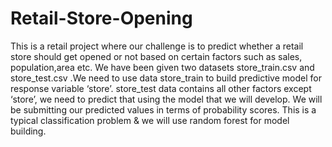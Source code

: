 # Retail-Store-Opening

This is a retail project where our challenge is to predict whether a retail store should get opened or not based on certain factors such as sales, population,area etc. We have been given two datasets store_train.csv and store_test.csv .We need to use data store_train to build predictive model for response variable ‘store’. store_test data contains all other factors except ‘store’, we need to predict that using the model that we will develop. We will be submitting our predicted values in terms of probability scores. This is a typical classification problem & we will use random forest for model building.
